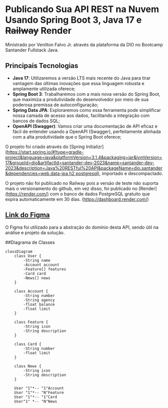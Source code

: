 # Publicando Sua API REST na Nuvem Usando Spring Boot 3, Java 17 e ~~Railway~~ Render

Ministrado por Venilton Falvo Jr. através da plataforma da DIO no Bootcamp Santander Fullstack Java.

## Principais Tecnologias
 - **Java 17**: Utilizaremos a versão LTS mais recente do Java para tirar vantagem das últimas inovações que essa linguagem robusta e amplamente utilizada oferece;
 - **Spring Boot 3**: Trabalharemos com a mais nova versão do Spring Boot, que maximiza a produtividade do desenvolvedor por meio de sua poderosa premissa de autoconfiguração;
 - **Spring Data JPA**: Exploraremos como essa ferramenta pode simplificar nossa camada de acesso aos dados, facilitando a integração com bancos de dados SQL;
 - **OpenAPI (Swagger)**: Vamos criar uma documentação de API eficaz e fácil de entender usando a OpenAPI (Swagger), perfeitamente alinhada com a alta produtividade que o Spring Boot oferece;

   
O projeto foi criado através do [Spring Initializr][(https://start.spring.io/#!type=gradle-project&language=java&platformVersion=3.1.4&packaging=jar&jvmVersion=17&groupId=dio&artifactId=santander-dev-2023&name=santander-dev-2023&description=Java%20RESTful%20API&packageName=dio.santander&dependencies=web,data-jpa,h2,postgresql)](https://start.spring.io/), importado e descompactado.

O projeto não foi publicado no Railway pois a versão de teste não suporta mais o versionamento do github, em vez disso, foi publicado no [Render][(https://render.com/)](https://dashboard.render.com/static/srv-cqvopiij1k6c73fcq51g) com o banco de dados PostgreSQL gratuito que expira automaticamente em 30 dias. (https://dashboard.render.com/)

## [Link do Figma](https://www.figma.com/file/0ZsjwjsYlYd3timxqMWlbj/SANTANDER---Projeto-Web%2FMobile?type=design&node-id=1421%3A432&mode=design&t=6dPQuerScEQH0zAn-1)

O Figma foi utilizado para a abstração do domínio desta API, sendo útil na análise e projeto da solução.

##Diagrama de Classes

```mermaid
classDiagram
    class User {
        -String name
        -Account account
        -Feature[] features
        -Card card
        -News[] news
    }

    class Account {
        -String number
        -String agency
        -float balance
        -float limit
    }

    class Feature {
        -String icon
        -String description
    }

    class Card {
        -String number
        -float limit
    }

    class News {
        -String icon
        -String description
    }

    User "1"*-- "1"Account
    User "1"*-- "N"Feature
    User "1"*-- "1"Card
    User"1" *-- "N"News
```
